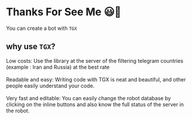 # Thanks For See Me 😃🖤

You can create a bot with `TGX`

## why use `TGX`?

Low costs: Use the library at the server of the filtering telegram countries (example : Iran and Russia) at the best rate
</br> </br>
Readable and easy: Writing code with TGX is neat and beautiful, and other people easily understand your code.
</br> </br>
Very fast and editable: You can easily change the robot database by clicking on the inline buttons and also know the full status of the server in the robot.
